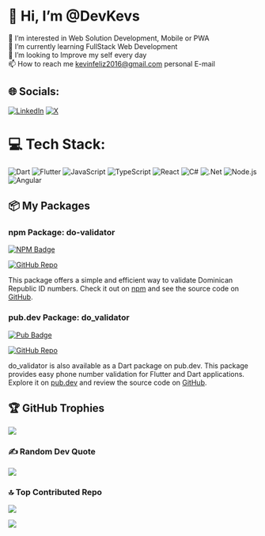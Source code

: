 # 👋 Hi, I’m @DevKevs
👀 I’m interested in Web Solution Development, Mobile or PWA <br>🌱 I’m currently learning FullStack Web Development<br>💞️ I’m looking to Improve my self every day<br>📫 How to reach me kevinfeliz2016@gmail.com personal E-mail<br>


## 🌐 Socials:
[![LinkedIn](https://img.shields.io/badge/LinkedIn-%230077B5.svg?logo=linkedin&logoColor=white)](https://linkedin.com/in/kevin-féliz-encarnación-a20888200) [![X](https://img.shields.io/badge/X-black.svg?logo=X&logoColor=white)](https://x.com/DevKevs_) 

# 💻 Tech Stack:
![Dart](https://img.shields.io/badge/dart-%230175C2.svg?style=for-the-badge&logo=dart&logoColor=white) 
![Flutter](https://img.shields.io/badge/Flutter-%2302569B.svg?style=for-the-badge&logo=Flutter&logoColor=white) 
![JavaScript](https://img.shields.io/badge/javascript-%23323330.svg?style=for-the-badge&logo=javascript&logoColor=%23F7DF1E) 
![TypeScript](https://img.shields.io/badge/typescript-%23007ACC.svg?style=for-the-badge&logo=typescript&logoColor=white) 
![React](https://img.shields.io/badge/react-%23007ACC.svg?style=for-the-badge&logo=react&logoColor=white) 
![C#](https://img.shields.io/badge/c%23-%23239120.svg?style=for-the-badge&logo=csharp&logoColor=white) 
![.Net](https://img.shields.io/badge/.NET-5C2D91?style=for-the-badge&logo=.net&logoColor=white) 
![Node.js](https://img.shields.io/badge/node.js-%23239120.svg?style=for-the-badge&logo=node.js&logoColor=white) 
![Angular](https://img.shields.io/badge/angular-%23DD0031.svg?style=for-the-badge&logo=angular&logoColor=white) 

## 📦 My Packages
 
### npm Package: do-validator

[![NPM Badge](https://img.shields.io/badge/NPM-dovalidator-CB3837?style=for-the-badge&logo=npm&logoColor=white)](https://www.npmjs.com/package/do-validator)

[![GitHub Repo](https://img.shields.io/badge/Repository-GitHub-blue?style=for-the-badge&logo=github&logoColor=white)](https://github.com/DevKevs/do-validator)
 
This package offers a simple and efficient way to validate Dominican Republic ID numbers. Check it out on [npm](https://www.npmjs.com/package/do-validator) and see the source code on [GitHub](https://github.com/DevKevs/do-validator).
 
### pub.dev Package: do_validator

[![Pub Badge](https://img.shields.io/badge/pub.dev-dovalidator-0175C2?style=for-the-badge&logo=dart&logoColor=white)](https://pub.dev/packages/do_validator)

[![GitHub Repo](https://img.shields.io/badge/Repository-GitHub-blue?style=for-the-badge&logo=github&logoColor=white)](https://github.com/DevKevs/do_validator)
 
do_validator is also available as a Dart package on pub.dev. This package provides easy phone number validation for Flutter and Dart applications. Explore it on [pub.dev](https://pub.dev/packages/do_validator) and review the source code on [GitHub](https://github.com/DevKevs/do_validator).

## 🏆 GitHub Trophies
![](https://github-profile-trophy.vercel.app/?username=DevKevs&theme=monokai&no-frame=false&no-bg=true&margin-w=4)

### ✍️ Random Dev Quote
![](https://quotes-github-readme.vercel.app/api?type=horizontal&theme=radical)

### 🔝 Top Contributed Repo
![](https://github-contributor-stats.vercel.app/api?username=DevKevs&limit=5&theme=dark&combine_all_yearly_contributions=true)

[![](https://visitcount.itsvg.in/api?id=DevKevs&icon=0&color=4)](https://visitcount.itsvg.in)
